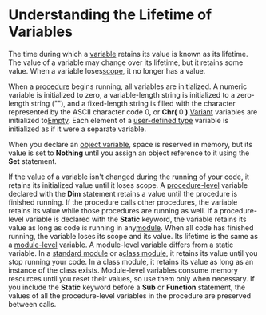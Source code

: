 
# Understanding the Lifetime of Variables

The time during which a [variable](b8bdf64f-5920-1ae9-16d0-b26d09524a30.md) retains its value is known as its lifetime. The value of a variable may change over its lifetime, but it retains some value. When a variable loses[scope](b8bdf64f-5920-1ae9-16d0-b26d09524a30.md), it no longer has a value.

When a [procedure](b8bdf64f-5920-1ae9-16d0-b26d09524a30.md) begins running, all variables are initialized. A numeric variable is initialized to zero, a variable-length string is initialized to a zero-length string (""), and a fixed-length string is filled with the character represented by the ASCII character code 0, or **Chr(** 0 **)**.[Variant](b8bdf64f-5920-1ae9-16d0-b26d09524a30.md) variables are initialized to[Empty](b8bdf64f-5920-1ae9-16d0-b26d09524a30.md). Each element of a [user-defined type](b8bdf64f-5920-1ae9-16d0-b26d09524a30.md) variable is initialized as if it were a separate variable.

When you declare an [object variable](b8bdf64f-5920-1ae9-16d0-b26d09524a30.md), space is reserved in memory, but its value is set to  **Nothing** until you assign an object reference to it using the **Set** statement.

If the value of a variable isn't changed during the running of your code, it retains its initialized value until it loses scope.
A [procedure-level](b8bdf64f-5920-1ae9-16d0-b26d09524a30.md) variable declared with the **Dim** statement retains a value until the procedure is finished running. If the procedure calls other procedures, the variable retains its value while those procedures are running as well.
If a procedure-level variable is declared with the  **Static** keyword, the variable retains its value as long as code is running in any[module](b8bdf64f-5920-1ae9-16d0-b26d09524a30.md). When all code has finished running, the variable loses its scope and its value. Its lifetime is the same as a [module-level](b8bdf64f-5920-1ae9-16d0-b26d09524a30.md) variable.
A module-level variable differs from a static variable. In a [standard module](b8bdf64f-5920-1ae9-16d0-b26d09524a30.md) or a[class module](b8bdf64f-5920-1ae9-16d0-b26d09524a30.md), it retains its value until you stop running your code. In a class module, it retains its value as long as an instance of the class exists. Module-level variables consume memory resources until you reset their values, so use them only when necessary.
If you include the  **Static** keyword before a **Sub** or **Function** statement, the values of all the procedure-level variables in the procedure are preserved between calls.
